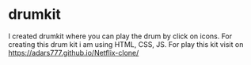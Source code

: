 # drumkit
I created drumkit where you can play the drum by click on icons.
For creating this drum kit i am using HTML, CSS, JS.
For play this kit visit on https://adars777.github.io/Netflix-clone/
